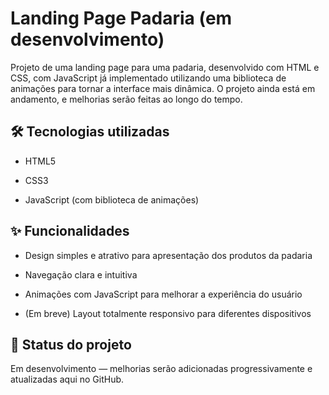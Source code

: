 # Landing Page Padaria (em desenvolvimento)
Projeto de uma landing page para uma padaria, desenvolvido com HTML e CSS, com JavaScript já implementado utilizando uma biblioteca de animações para tornar a interface mais dinâmica. O projeto ainda está em andamento, e melhorias serão feitas ao longo do tempo.

## 🛠️ Tecnologias utilizadas
- HTML5

- CSS3

- JavaScript (com biblioteca de animações)

## ✨ Funcionalidades
- Design simples e atrativo para apresentação dos produtos da padaria

- Navegação clara e intuitiva

- Animações com JavaScript para melhorar a experiência do usuário

- (Em breve) Layout totalmente responsivo para diferentes dispositivos

## 🚧 Status do projeto
Em desenvolvimento — melhorias serão adicionadas progressivamente e atualizadas aqui no GitHub.
